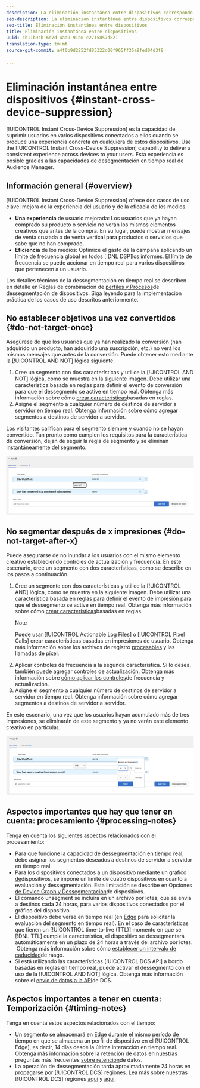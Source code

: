 ```yaml
---
description: La eliminación instantánea entre dispositivos corresponde a la capacidad de eliminar usuarios de varios dispositivos a la vez, siempre que los usuarios estén conectados a ellos, cuando en uno de los dispositivos se produce una experiencia particular. Utilice esta capacidad para ofrecer a los usuarios una experiencia coherente en distintos dispositivos. Esta experiencia es posible gracias a las capacidades de desegmentación en tiempo real de Audience Manager.
seo-description: La eliminación instantánea entre dispositivos corresponde a la capacidad de eliminar usuarios de varios dispositivos a la vez, siempre que los usuarios estén conectados a ellos, cuando en uno de los dispositivos se produce una experiencia particular. Utilice esta capacidad para ofrecer a los usuarios una experiencia coherente en distintos dispositivos. Esta experiencia es posible gracias a las capacidades de desegmentación en tiempo real de Audience Manager.
seo-title: Eliminación instantánea entre dispositivos
title: Eliminación instantánea entre dispositivos
uuid: cb11b9cb-6d7d-4aa9-91b0-c2715857d821
translation-type: tm+mt
source-git-commit: a4f0b9d2252fd85322d00f965ff35a9fed04d3f8

---
```



# Eliminación instantánea entre dispositivos {#instant-cross-device-suppression}

[!UICONTROL Instant Cross-Device Suppression] es la capacidad de suprimir usuarios en varios dispositivos conectados a ellos cuando se produce una experiencia concreta en cualquiera de estos dispositivos. Use the [!UICONTROL Instant Cross-Device Suppression] capability to deliver a consistent experience across devices to your users. Esta experiencia es posible gracias a las capacidades de desegmentación en tiempo real de Audience Manager.

## Información general {#overview}

[!UICONTROL Instant Cross-Device Suppression] ofrece dos casos de uso clave: mejora de la experiencia del usuario y de la eficacia de los medios.

* **Una experiencia** de usuario mejorada: Los usuarios que ya hayan comprado su producto o servicio no verán los mismos elementos creativos que antes de la compra. En su lugar, puede mostrar mensajes de venta cruzada o de venta vertical para productos o servicios que sabe que no han comprado.
* **Eficiencia** de los medios: Optimice el gasto de la campaña aplicando un límite de frecuencia global en todos [!DNL DSP]los informes. El límite de frecuencia se puede accionar en tiempo real para varios dispositivos que pertenecen a un usuario.

Los detalles técnicos de la dessegmentación en tiempo real se describen en detalle en Reglas de combinación de [perfiles y Procesos](merge-rule-unsegment.md)de dessegmentación de dispositivos. Siga leyendo para la implementación práctica de los casos de uso descritos anteriormente.

## No establecer objetivos una vez convertidos {#do-not-target-once}

Asegúrese de que los usuarios que ya han realizado la conversión (han adquirido un producto, han adquirido una suscripción, etc.) no verá los mismos mensajes que antes de la conversión. Puede obtener esto mediante la [!UICONTROL AND NOT] lógica siguiente.

1. Cree un segmento con dos características y utilice la [!UICONTROL AND NOT] lógica, como se muestra en la siguiente imagen. Debe utilizar una característica basada en reglas para definir el evento de conversión para que el dessegmento se active en tiempo real. Obtenga más información sobre cómo [crear características](../traits/create-onboarded-rule-based-traits.md)basadas en reglas.
2. Asigne el segmento a cualquier número de destinos de servidor a servidor en tiempo real. Obtenga información sobre cómo agregar segmentos a destinos [](../destinations/add-edit-segments.md)de servidor a servidor.

Los visitantes califican para el segmento siempre y cuando no se hayan convertido. Tan pronto como cumplen los requisitos para la característica de conversión, dejan de seguir la regla de segmento y se eliminan instantáneamente del segmento.

![](assets/and_not_use_case.png)

## No segmentar después de x impresiones {#do-not-target-after-x}

Puede asegurarse de no inundar a los usuarios con el mismo elemento creativo estableciendo controles de actualización y frecuencia. En este escenario, cree un segmento con dos características, como se describe en los pasos a continuación.

1. Cree un segmento con dos características y utilice la [!UICONTROL AND] lógica, como se muestra en la siguiente imagen. Debe utilizar una característica basada en reglas para definir el evento de impresión para que el dessegmento se active en tiempo real. Obtenga más información sobre cómo [crear características](../traits/create-onboarded-rule-based-traits.md)basadas en reglas.
   >[!NOTE]
   >
   >Puede usar [!UICONTROL Actionable Log Files] o [!UICONTROL Pixel Calls] crear características basadas en impresiones de usuario. Obtenga más información sobre los archivos de registro [procesables](../../integration/media-data-integration/actionable-log-files.md) y las llamadas de [píxel](../../integration/media-data-integration/impression-data-pixels.md).
2. Aplicar controles de frecuencia a la segunda característica. Si lo desea, también puede agregar controles de actualización. Obtenga más información sobre [cómo aplicar los controles](../segments/recency-and-frequency.md)de frecuencia y actualización.
3. Asigne el segmento a cualquier número de destinos de servidor a servidor en tiempo real. Obtenga información sobre cómo agregar segmentos a destinos [](../destinations/add-edit-segments.md)de servidor a servidor.

En este escenario, una vez que los usuarios hayan acumulado más de tres impresiones, se eliminarán de este segmento y ya no verán este elemento creativo en particular.

![](assets/impressions_use_case.png)

## Aspectos importantes que hay que tener en cuenta: procesamiento {#processing-notes}

Tenga en cuenta los siguientes aspectos relacionados con el procesamiento:

* Para que funcione la capacidad de dessegmentación en tiempo real, debe asignar los segmentos deseados a destinos de servidor a servidor en tiempo real.
* Para los dispositivos conectados a un dispositivo mediante un gráfico [de](profile-link-use-case.md#recommendations)dispositivos, se impone un límite de cuatro dispositivos en cuanto a evaluación y dessegmentación. Esta limitación se describe en Opciones [de Device Graph y Dessegmentación](merge-rule-unsegment.md#device-graph-options-unsegmentation)de dispositivos. &#x200B;
* El comando unsegment se incluirá en un archivo por lotes, que se envía a destinos cada 24 horas, para varios dispositivos conectados por el gráfico del dispositivo.
* El dispositivo debe verse en tiempo real (en [Edge](../../reference/system-components/components-edge.md) para solicitar la evaluación del segmento en tiempo real). En el caso de características que tienen un [!UICONTROL time-to-live (TTL)] momento en que se [!DNL TTL] cumple la característica, el dispositivo se dessegmentará automáticamente en un plazo de 24 horas a través del archivo por lotes. &#x200B; Obtenga más información sobre cómo [establecer un intervalo de caducidad](../traits/create-onboarded-rule-based-traits.md#set-expiration-interval)de rasgo.
* Si está utilizando las características [!UICONTROL DCS API] a bordo basadas en reglas en tiempo real, puede activar el dessegmento con el uso de la [!UICONTROL AND NOT] lógica. Obtenga más información sobre el [envío de datos a la API](../../api/dcs-intro/dcs-event-calls/dcs-url-send.md)de DCS. &#x200B;

## Aspectos importantes a tener en cuenta: Temporización {#timing-notes}

Tenga en cuenta estos aspectos relacionados con el tiempo:

* Un segmento se almacenará en [Edge](../../reference/system-components/components-edge.md) durante el mismo período de tiempo en que se almacena un perfil de dispositivo en el [!UICONTROL Edge], es decir, 14 días desde la última interacción en tiempo real. Obtenga más información sobre la retención de datos en nuestras preguntas más frecuentes [sobre retención](../../faq/faq-privacy.md#data-retention-faq)de datos.
* La operación de dessegmentación tarda aproximadamente 24 horas en propagarse por [!UICONTROL DCS] regiones. Lea más sobre nuestras [!UICONTROL DCS] regiones [aquí](../..//reference/system-components/components-data-collection.md) y [aquí](../../api/dcs-intro/dcs-api-reference/dcs-regions.md).
